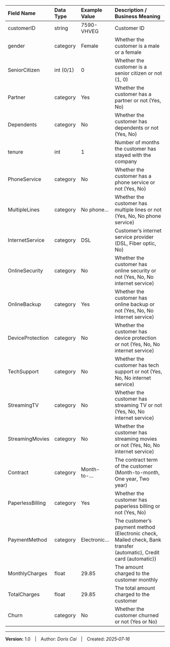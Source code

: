 | Field Name       | Data Type   | Example Value   | Description / Business Meaning
|:-----------------|:------------|:----------------|:------------------------------------------------------
| customerID       | string      | 7590-VHVEG      | Customer ID
| gender           | category    | Female          | Whether the customer is a male or a female
| SeniorCitizen    | int (0/1)   | 0               | Whether the customer is a senior citizen or not (1, 0)
| Partner          | category    | Yes             | Whether the customer has a partner or not (Yes, No)
| Dependents       | category    | No              | Whether the customer has dependents or not (Yes, No)
| tenure           | int         | 1               | Number of months the customer has stayed with the company
| PhoneService     | category    | No              | Whether the customer has a phone service or not (Yes, No)
| MultipleLines    | category    | No phone…       | Whether the customer has multiple lines or not (Yes, No, No phone service)
| InternetService  | category    | DSL             | Customer’s internet service provider (DSL, Fiber optic, No)
| OnlineSecurity   | category    | No              | Whether the customer has online security or not (Yes, No, No internet service)
| OnlineBackup     | category    | Yes             | Whether the customer has online backup or not (Yes, No, No internet service)
| DeviceProtection | category    | No              | Whether the customer has device protection or not (Yes, No, No internet service)
| TechSupport      | category    | No              | Whether the customer has tech support or not (Yes, No, No internet service)
| StreamingTV      | category    | No              | Whether the customer has streaming TV or not (Yes, No, No internet service)
| StreamingMovies  | category    | No              | Whether the customer has streaming movies or not (Yes, No, No internet service)
| Contract         | category    | Month-to-…      | The contract term of the customer (Month-to-month, One year, Two year)
| PaperlessBilling | category    | Yes             | Whether the customer has paperless billing or not (Yes, No)
| PaymentMethod    | category    | Electronic…     | The customer’s payment method (Electronic check, Mailed check, Bank transfer (automatic), Credit card (automatic))
| MonthlyCharges   | float       | 29.85           | The amount charged to the customer monthly
| TotalCharges     | float       | 29.85           | The total amount charged to the customer
| Churn            | category    | No              | Whether the customer churned or not (Yes or No)

---

**Version:** 1.0 | Author: *Doris Cai* | Created: *2025‑07‑16*